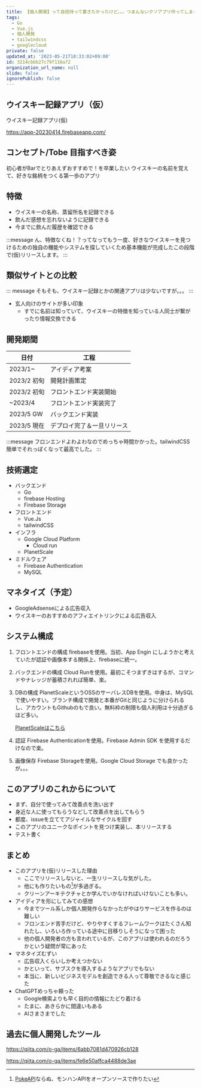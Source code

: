 ```yaml
---
title: 【個人開発】って自信持って書きたかったけど。。。つまんないクソアプリ作ってしまった
tags:
  - Go
  - Vue.js
  - 個人開発
  - tailwindcss
  - googlecloud
private: false
updated_at: '2023-05-21T18:33:02+09:00'
id: 3214cbbb27c79f116a72
organization_url_name: null
slide: false
ignorePublish: false
---
```

## ウイスキー記録アプリ（仮）

ウイスキー記録アプリ(仮)

https://app-20230414.firebaseapp.com/

## コンセプト/Tobe 目指すべき姿

初心者がBarでとりあえずおすすめで！を卒業したい
ウイスキーの名前を覚えて、好きな銘柄をつくる第一歩のアプリ

## 特徴

- ウイスキーの名称、蒸留所名を記録できる
- 飲んだ感想を忘れないように記録できる
- 今までに飲んだ履歴を確認できる

:::message
ん、特徴なくね！？ってなってもう一度、好きなウイスキーを見つけるための独自の機能やシステムを探していくため基本機能が完成したこの段階で(仮)リリースします。
:::

## 類似サイトとの比較

::: message
そもそも、ウイスキー記録とかの関連アプリは少ないですが。。。
:::

- 玄人向けのサイトが多い印象
  - すでに名前は知っていて、ウイスキーの特徴を知っている人同士が繋がったり情報交換できる

## 開発期間

|日付|工程|
|----|----|
|2023/1~|アイディア考案|
|2023/2 初旬|開発計画策定|
|2023/2 初旬|フロントエンド実装開始|
|~2023/4|フロントエンド実装完了|
|2023/5 GW|バックエンド実装|
|2023/5 現在|デプロイ完了＆一旦リリース|

:::message
フロンエンドよわよわなのでめっちゃ時間かかった。tailwindCSS簡単でそれっぽくなって最高でした。
:::

## 技術選定

- バックエンド
  - Go
  - firebase Hosting
  - Firebase Storage
- フロントエンド
  - Vue.Js
  - tailwindCSS
- インフラ
  - Google Cloud Platform
    - Cloud run
  - PlanetScale
- ミドルウェア
  - Firebase Authentication
  - MySQL

## マネタイズ（予定）

- GoogleAdsenseによる広告収入
- ウイスキーのおすすめのアフィエイトリンクによる広告収入


## システム構成

1. フロントエンドの構成
    firebaseを使用。当初、App Engin にしようかと考えていたが認証や画像本する関係上、firebaseに統一。
2. バックエンドの構成
    Cloud Runを使用。最初こそつまずきはするが、コマンドやナレッジが蓄積されれば簡単、楽。
3. DBの構成
    PlanetScaleというOSSのサーバレスDBを使用。中身は、MySQLで使いやすい。ブランチ構成で開発と本番がGitと同じように分けられるし、アカウントもGithubのもで良い。無料枠の制限も個人利用は十分過ぎるほど多い。

    [PlanetScaleはこちら](https://planetscale.com/)

4. 認証
    Firebase Authenticationを使用。Firebase Admin SDK を使用するだけなので楽。

5. 画像保存
    Firebase Storageを使用。Google Cloud Storage でも良かったが。。。

## このアプリのこれからについて

- まず、自分で使ってみて改善点を洗い出す
- 身近な人に使ってもらうなどして改善点を出してもらう
- 都度、issueを立ててアジャイルなサイクルを回す
- このアプリのユニークなポイントを見つけ実装し、本リリースする
- テスト書く

## まとめ

- このアプリを(仮)リリースした理由
  - ここでリリースしないと、一生リリースしな気がした。
  - 他にも作りたいもの[^1]が多過ぎる。
  - クリーンアーキテクチャとか学んでいかなければいけないことも多い。
- アイディアを形にしてみての感想
  - 今までツール系しか個人開発作らなかったがやはりサービスを作るのは難しい
  - フロンエンド苦手だけど、やりやすくするフレームワークはたくさん知れたし、いろいろ作っている途中に目移りしそうになって困った
  - 他の個人開発者の方も言われているが、このアプリは使われるのだろうかという疑問が常にあった
- マネタイズむずい
  - 広告収入くらいしか考えつかない
  - かといって、サブスクを導入するようなアプリでもない
  - 本当に、新しいビジネスモデルを創造できる人って尊敬できるなと感じた
- ChatGPTめっちゃ頼った
  - Google検索よりも早く目的の情報にたどり着ける
  - たまに、あきらかに間違いもある
  - AIさまさまでした

[^1]: [PokeAPI](https://pokeapi.co/)ならぬ、モンハンAPIをオープンソースで作りたい

## 過去に個人開発したツール

https://qiita.com/o-ga/items/6abb7081d470926cb128

https://qiita.com/o-ga/items/fe6e50affca4488de3ae
